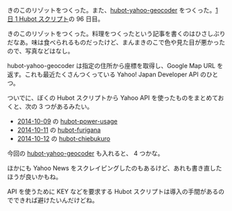 きのこのリゾットをつくった。また、[hubot-yahoo-geocoder][gh:bouzuya/hubot-yahoo-geocoder] をつくった。[1 日 1 Hubot スクリプト][hubot-script-per-day]の 96 日目。

きのこのリゾットをつくった。料理をつくったという記事を書くのはひさしぶりだなあ。味は食べられるものだったけど、まんまきのこで色や見た目が悪かったので、写真などはなし。

hubot-yahoo-geocoder は指定の住所から座標を取得し、Google Map URL を返す。これも最近たくさんつくっている Yahoo! Japan Developer API のひとつ。

ついでに、ぼくの Hubot スクリプトから Yahoo API を使ったものをまとめておくと、次の 3 つがあるみたい。

- [2014-10-09][] の [hubot-power-usage][gh:bouzuya/hubot-power-usage]
- [2014-10-11][] の [hubot-furigana][gh:bouzuya/hubot-furigana]
- [2014-10-12][] の [hubot-chiebukuro][gh:bouzuya/hubot-chiebukuro]

今回の [hubot-yahoo-geocoder][gh:bouzuya/hubot-yahoo-geocoder] も入れると、 4 つかな。

ほかにも Yahoo News をスクレイピングしたのもあるけど、あれも書き直したほうが良いかもね。

API を使うために KEY などを要求する Hubot スクリプトは導入の手間があるのでできれば避けたいんだけどね。

[2014-10-09]: http://blog.bouzuya.net/2014/10/09/
[2014-10-11]: http://blog.bouzuya.net/2014/10/11/
[2014-10-12]: http://blog.bouzuya.net/2014/10/12/
[gh:bouzuya/hubot-chiebukuro]: https://github.com/bouzuya/hubot-chiebukuro
[gh:bouzuya/hubot-furigana]: https://github.com/bouzuya/hubot-furigana
[gh:bouzuya/hubot-power-usage]: https://github.com/bouzuya/hubot-power-usage
[gh:bouzuya/hubot-yahoo-geocoder]: https://github.com/bouzuya/hubot-yahoo-geocoder
[hubot-script-per-day]: http://blog.bouzuya.net/posts?tags=hubot-script-per-day

